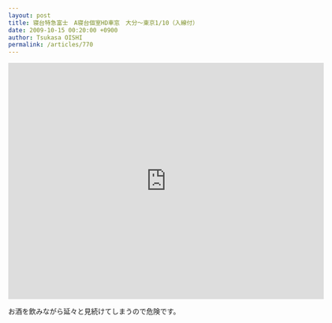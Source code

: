 ```yaml
---
layout: post
title: 寝台特急富士　A寝台個室HD車窓　大分～東京1/10（入線付）
date: 2009-10-15 00:20:00 +0900
author: Tsukasa OISHI
permalink: /articles/770
---
```



<iframe width="640" height="480" src="https://www.youtube.com/embed/RF8-ClMBR_o" frameborder="0" allowfullscreen></iframe>  

お酒を飲みながら延々と見続けてしまうので危険です。  
